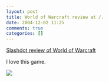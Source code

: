```yaml
---
layout: post
title: World of Warcraft review at /.
date: 2004-12-02 11:25
comments: true
categories: []
---
```

<a href="http://games.slashdot.org/article.pl?sid=04/12/01/1753224">Slashdot review of World of Warcraft</a>

I love this game.

<a href="http://images.slashdot.org/articles/04/12//lochmodan.jpg"><img src="http://images.slashdot.org/articles/04/12//lochmodansmall.jpg" border="0"></a>

